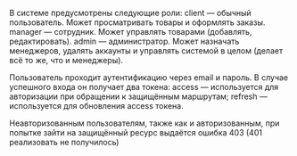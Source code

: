 В системе предусмотрены следующие роли:
client — обычный пользователь. Может просматривать товары и оформлять заказы.
manager — сотрудник. Может управлять товарами (добавлять, редактировать).
admin — администратор. Может назначать менеджеров, удалять аккаунты и управлять системой в целом (делает всё то же, что и менеджеры).

Пользователь проходит аутентификацию через email и пароль. В случае успешного входа он получает два токена:
access — используется для авторизации при обращении к защищённым маршрутам;
refresh — используется для обновления access токена.

Неавторизованным пользователям, также как и авторизованным, при попытке зайти на защищённый ресурс выдаётся ошибка 403 (401 реализовать не получилось) 
